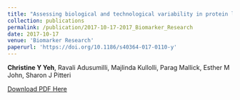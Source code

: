 ```yaml
---
title: "Assessing biological and technological variability in protein levels measured in pre-diagnostic plasma samples of women with breast cancer"
collection: publications
permalink: /publication/2017-10-17-2017_Biomarker_Research
date: 2017-10-17
venue: 'Biomarker Research'
paperurl: 'https://doi.org/10.1186/s40364-017-0110-y'
---
```

**Christine Y Yeh**, Ravali Adusumilli, Majlinda Kullolli, Parag Mallick, Esther M John, Sharon J Pitteri

[Download PDF Here](http://christineyyeh.github.io/files/2017_Biomarker_Research.pdf)
